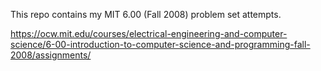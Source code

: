 This repo contains my MIT 6.00 (Fall 2008) problem set attempts. 

https://ocw.mit.edu/courses/electrical-engineering-and-computer-science/6-00-introduction-to-computer-science-and-programming-fall-2008/assignments/
